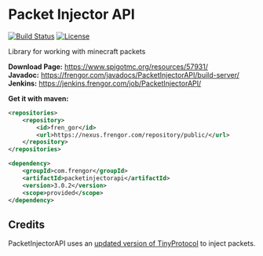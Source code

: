 # Packet Injector API
[![Build Status](https://jenkins.frengor.com/job/PacketInjectorAPI/badge/icon)](https://jenkins.frengor.com/job/PacketInjectorAPI/)
[![License](https://img.shields.io/badge/license-MIT-orange)](https://github.com/frengor/PacketInjectorAPI/blob/main/LICENSE)

Library for working with minecraft packets

**Download Page:** <https://www.spigotmc.org/resources/57931/>  
**Javadoc:** <https://frengor.com/javadocs/PacketInjectorAPI/build-server/>  
**Jenkins:** <https://jenkins.frengor.com/job/PacketInjectorAPI/>

**Get it with maven:**
```xml
<repositories>
    <repository>
        <id>fren_gor</id>
        <url>https://nexus.frengor.com/repository/public/</url>
    </repository>
</repositories>
```
```xml
<dependency>
    <groupId>com.frengor</groupId>
    <artifactId>packetinjectorapi</artifactId>
    <version>3.0.2</version>
    <scope>provided</scope>
</dependency>
```

## Credits

PacketInjectorAPI uses an [updated version of TinyProtocol](https://github.com/frengor/TinyProtocol) to inject packets.
